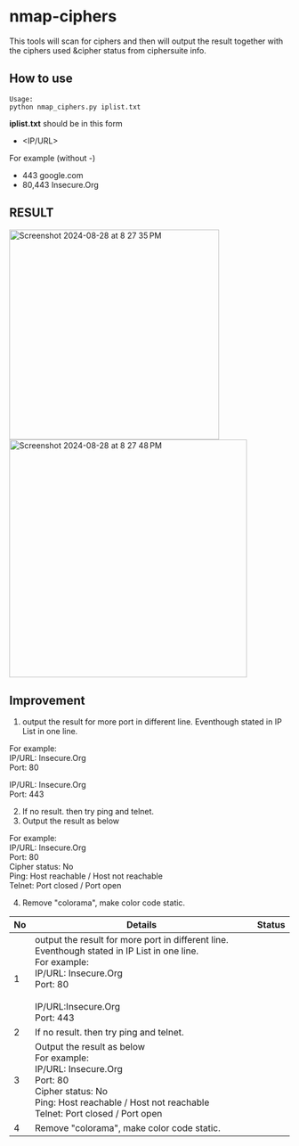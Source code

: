 # nmap-ciphers
This tools will scan for ciphers and then will output the result together with the ciphers used &amp;cipher status from ciphersuite info.

## How to use

```
Usage:
python nmap_ciphers.py iplist.txt
```

<b>iplist.txt</b> should be in this form
- <port> <IP/URL>

For example (without -)
- 443 google.com
- 80,443 Insecure.Org

## RESULT
<img width="377" alt="Screenshot 2024-08-28 at 8 27 35 PM" src="https://github.com/user-attachments/assets/af45c866-0a1b-4a15-bb73-fa598c17e313">

<img width="427" alt="Screenshot 2024-08-28 at 8 27 48 PM" src="https://github.com/user-attachments/assets/b3163b80-9414-45f9-a6c9-16e492dd9dc0">

## Improvement
1. output the result for more port in different line. Eventhough stated in IP List in one line.
   
  For example: <br/>
  IP/URL: Insecure.Org <br/>
  Port: 80

  IP/URL: Insecure.Org <br/>
  Port: 443

2. If no result. then try ping and telnet.
3. Output the result as below
   
  For example: <br/>
  IP/URL: Insecure.Org <br/>
  Port: 80 <br/>
  Cipher status: No <br/>
  Ping: Host reachable / Host not reachable <br/>
  Telnet: Port closed / Port open <br/>

4. Remove "colorama", make color code static.

|No|Details|Status|
|--|-------|------|
|1|output the result for more port in different line. Eventhough stated in IP List in one line. <br/>For example: <br/>IP/URL: Insecure.Org<br/>Port: 80<br/><br/>IP/URL:Insecure.Org<br/>Port: 443||
|2|If no result. then try ping and telnet.||
|3|Output the result as below<br/>For example: <br/>IP/URL: Insecure.Org <br/>Port: 80 <br/>Cipher status: No <br/>Ping: Host reachable / Host not reachable <br/>Telnet: Port closed / Port open <br/>||
|4|Remove "colorama", make color code static.||


